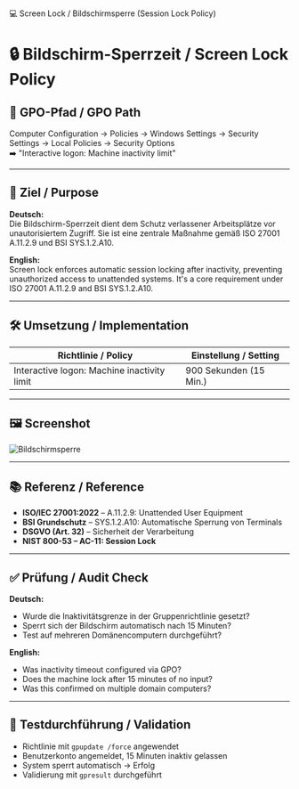 
💻 Screen Lock / Bildschirmsperre (Session Lock Policy)

# 🔒 Bildschirm-Sperrzeit / Screen Lock Policy

## 📌 GPO-Pfad / GPO Path  
Computer Configuration → Policies → Windows Settings → Security Settings → Local Policies → Security Options  
➡️ "Interactive logon: Machine inactivity limit"

---

## 🎯 Ziel / Purpose

**Deutsch:**  
Die Bildschirm-Sperrzeit dient dem Schutz verlassener Arbeitsplätze vor unautorisiertem Zugriff. Sie ist eine zentrale Maßnahme gemäß ISO 27001 A.11.2.9 und BSI SYS.1.2.A10.

**English:**  
Screen lock enforces automatic session locking after inactivity, preventing unauthorized access to unattended systems. It's a core requirement under ISO 27001 A.11.2.9 and BSI SYS.1.2.A10.

---

## 🛠️ Umsetzung / Implementation

| Richtlinie / Policy                             | Einstellung / Setting  |
|-------------------------------------------------|-------------------------|
| Interactive logon: Machine inactivity limit     | 900 Sekunden (15 Min.)  |

---

## 🖼️ Screenshot  

![Bildschirmsperre](https://github.com/user-attachments/assets/8c0c5e6a-f440-4325-89d0-5222caf76f54)


---

## 📚 Referenz / Reference

- **ISO/IEC 27001:2022** – A.11.2.9: Unattended User Equipment  
- **BSI Grundschutz** – SYS.1.2.A10: Automatische Sperrung von Terminals  
- **DSGVO (Art. 32)** – Sicherheit der Verarbeitung  
- **NIST 800-53 – AC-11: Session Lock**

---

## ✅ Prüfung / Audit Check

**Deutsch:**  
- Wurde die Inaktivitätsgrenze in der Gruppenrichtlinie gesetzt?  
- Sperrt sich der Bildschirm automatisch nach 15 Minuten?  
- Test auf mehreren Domänencomputern durchgeführt?

**English:**  
- Was inactivity timeout configured via GPO?  
- Does the machine lock after 15 minutes of no input?  
- Was this confirmed on multiple domain computers?

---

## 🧪 Testdurchführung / Validation

- Richtlinie mit `gpupdate /force` angewendet  
- Benutzerkonto angemeldet, 15 Minuten inaktiv gelassen  
- System sperrt automatisch → Erfolg  
- Validierung mit `gpresult` durchgeführt















